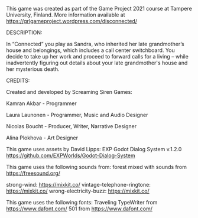 This game was created as part of the Game Project 2021 course at Tampere University, Finland.
More information available at https://grlgameproject.wordpress.com/disconnected/

DESCRIPTION:

In “Connected” you play as Sandra, who inherited her late grandmother’s house and belongings, which includes a call center switchboard.
You decide to take up her work and proceed to forward calls for a living – while inadvertently figuring out details about your late grandmother's house and her mysterious death.

CREDITS:

Created and developed by Screaming Siren Games:

Kamran Akbar - Programmer

Laura Launonen - Programmer, Music and Audio Designer

Nicolas Boucht - Producer, Writer, Narrative Designer

Alina Plokhova - Art Designer


This game uses assets by David Lipps:
EXP Godot Dialog System v.1.2.0 https://github.com/EXPWorlds/Godot-Dialog-System

This game uses the following sounds from:
forest mixed with sounds from https://freesound.org/

strong-wind: https://mixkit.co/ 
vintage-telephone-ringtone: https://mixkit.co/ 
wrong-electricity-buzz: https://mixkit.co/

This game uses the following fonts:
Traveling TypeWriter from https://www.dafont.com/
501 from https://www.dafont.com/
